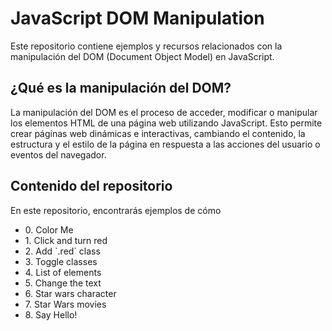 <h1>JavaScript DOM Manipulation</h1>

Este repositorio contiene ejemplos y recursos relacionados con la manipulación del DOM (Document Object Model) en JavaScript.

## ¿Qué es la manipulación del DOM?

La manipulación del DOM es el proceso de acceder, modificar o manipular los elementos HTML de una página web utilizando JavaScript. Esto permite crear páginas web dinámicas e interactivas, cambiando el contenido, la estructura y el estilo de la página en respuesta a las acciones del usuario o eventos del navegador.

## Contenido del repositorio

En este repositorio, encontrarás ejemplos de cómo
<ul>
    <li> 0. Color Me </li>
    <li> 1. Click and turn red </li>
    <li> 2. Add `.red` class </li>
    <li> 3. Toggle classes </li>
    <li> 4. List of elements </li>
    <li> 5. Change the text </li>
    <li> 6. Star wars character </li>
    <li> 7. Star Wars movies </li>
    <li> 8. Say Hello! </li>
</ul>